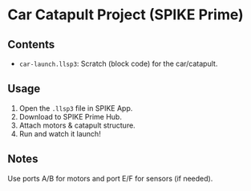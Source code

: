 # Car Catapult Project (SPIKE Prime)

## Contents
- `car-launch.llsp3`: Scratch (block code) for the car/catapult.

## Usage
1. Open the `.llsp3` file in SPIKE App.
2. Download to SPIKE Prime Hub.
3. Attach motors & catapult structure.
4. Run and watch it launch!

## Notes
Use ports A/B for motors and port E/F for sensors (if needed).
